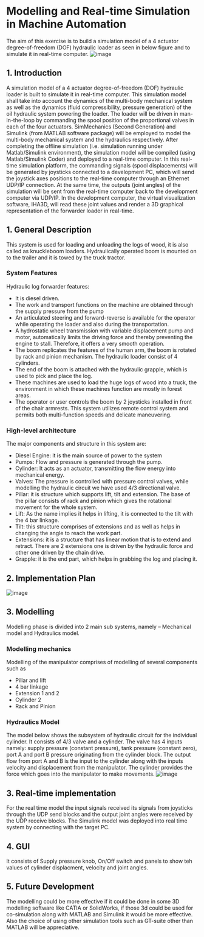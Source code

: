 # Modelling and Real-time Simulation in Machine Automation
The aim of this exercise is to build a simulation model of a 4 actuator degree-of-freedom (DOF) hydraulic loader as seen in below figure and to simulate it in real-time computer.
![image](https://user-images.githubusercontent.com/51742367/59420698-05b86880-8dd6-11e9-8efc-08302cd777d6.png)

## 1. Introduction
A simulation model of a 4 actuator degree-of-freedom (DOF) hydraulic loader is built to simulate it in real-time computer. This simulation model shall take into account the dynamics of the multi-body mechanical system as well as the dynamics (fluid compressibility, pressure generation) of the oil hydraulic system powering the loader. The loader will be driven in man-in-the-loop by commanding the spool position of the proportional valves in each of the four actuators. SimMechanics (Second Generation) and Simulink (from MATLAB software package) will be employed to model the multi-body mechanical system and the hydraulics respectively. After completing the offline simulation (i.e. simulation running under Matlab/Simulink environment), the simulation model will be compiled (using Matlab/Simulink Coder) and deployed to a real-time computer. In this real-time simulation platform, the commanding signals (spool displacements) will be generated by joysticks connected to a development PC, which will send the joystick axes positions to the real-time computer through an Ethernet UDP/IP connection. At the same time, the outputs (joint angles) of the simulation will be sent from the real-time computer back to the development computer via UDP/IP. In the development computer, the virtual visualization software, IHA3D, will read these joint values and render a 3D graphical representation of the forwarder loader in real-time.

## 1. General Description
This system is used for loading and unloading the logs of wood, it is also called as knuckleboom loaders. Hydraulically operated boom is mounted on to the trailer and it is towed by the truck tractor. 
### System Features 
Hydraulic log forwarder features: 
* It is diesel driven. 
* The work and transport functions on the machine are obtained through the supply pressure from the pump 
* An articulated steering and forward-reverse is available for the operator while operating the loader and also during the transportation. 
* A hydrostatic wheel transmission with variable displacement pump and motor, automatically limits the driving force and thereby preventing the engine to stall. Therefore, it offers a very smooth operation. 
* The boom replicates the features of the human arm, the boom is rotated by rack and pinion mechanism. The hydraulic loader consist of 4 cylinders. 
* The end of the boom is attached with the hydraulic grapple, which is used to pick and place the log. 
* These machines are used to load the huge logs of wood into a truck, the environment in which these machines function are mostly in forest areas. 
* The operator or user controls the boom by 2 joysticks installed in front of the chair armrests. This system utilizes remote control system and permits both multi-function speeds and delicate maneuvering. 

### High-level architecture 
The major components and structure in this system are: 
* Diesel Engine: it is the main source of power to the system 
* Pumps: Flow and pressure is generated through the pump. 
* Cylinder: It acts as an actuator, transmitting the flow energy into mechanical energy. 
* Valves: The pressure is controlled with pressure control valves, while modelling the hydraulic circuit we have used 4/3 directional valve. 
* Pillar: it is structure which supports lift, tilt and extension. The base of the pillar consists of rack and pinion which gives the rotational movement for the whole system. 
* Lift: As the name implies it helps in lifting, it is connected to the tilt with the 4 bar linkage. 
* Tilt: this structure comprises of extensions and as well as helps in changing the angle to reach the work part. 
* Extensions: it is a structure that has linear motion that is to extend and retract. There are 2 extensions one is driven by the hydraulic force and other one driven by the chain drive. 
* Grapple: it is the end part, which helps in grabbing the log and placing it.

## 2. Implementation Plan
![image](https://user-images.githubusercontent.com/51742367/59420186-174d4080-8dd5-11e9-8e75-4bde31738ea3.png)

## 3. Modelling
Modelling phase is divided into 2 main sub systems, namely – Mechanical model and Hydraulics model.
### Modelling mechanics
Modelling of the manipulator comprises of modelling of several components such as
* Pillar and lift
* 4 bar linkage
* Extension 1 and 2
* Cylinder 2
* Rack and Pinion

### Hydraulics Model
The model below shows the subsystem of hydraulic circuit for the individual cylinder. It consists of 4/3 valve and a cylinder. The valve has 4 inputs namely: supply pressure (constant pressure), tank pressure (constant zero), port A and port B pressure originating from the 
cylinder block. The output flow from port A and B is the input to the cylinder along with the inputs velocity and displacement from the manipulator. The cylinder provides the force which goes into the manipulator to make movements.
![image](https://user-images.githubusercontent.com/51742367/59421335-174e4000-8dd7-11e9-84b7-947ef811884c.png)

## 3. Real-time implementation
For the real time model the input signals received its signals from joysticks through the UDP send blocks and the output joint angles were received by the UDP receive blocks. The Simulink model was deployed into real time system by connecting with the target PC.

## 4. GUI
It consists of Supply pressure knob, On/Off switch and panels to show teh values of cylinder displacment, velocity and joint angles.

## 5. Future Development
The modelling could be more effective if it could be done in some 3D modelling software like CATIA or SolidWorks, if those 3d could be used for co-simulation along with MATLAB and Simulink it would be more effective. Also the choice of using other simulation tools such as GT-suite other than MATLAB will be appreciative.

